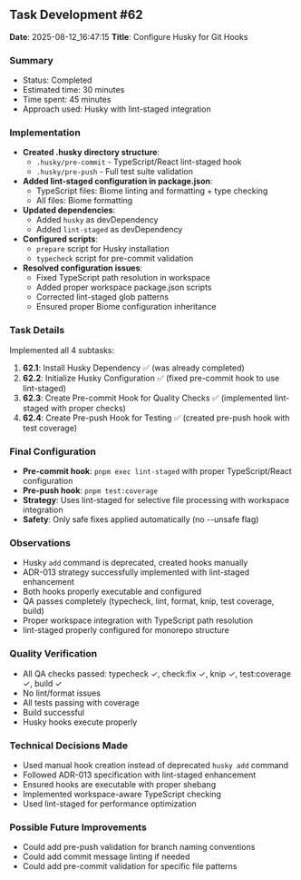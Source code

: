 ## Task Development #62
**Date**: 2025-08-12_16:47:15
**Title**: Configure Husky for Git Hooks

### Summary
- Status: Completed
- Estimated time: 30 minutes
- Time spent: 45 minutes
- Approach used: Husky with lint-staged integration

### Implementation
- **Created .husky directory structure**:
  - `.husky/pre-commit` - TypeScript/React lint-staged hook
  - `.husky/pre-push` - Full test suite validation
- **Added lint-staged configuration in package.json**:
  - TypeScript files: Biome linting and formatting + type checking
  - All files: Biome formatting
- **Updated dependencies**:
  - Added `husky` as devDependency
  - Added `lint-staged` as devDependency
- **Configured scripts**:
  - `prepare` script for Husky installation
  - `typecheck` script for pre-commit validation
- **Resolved configuration issues**:
  - Fixed TypeScript path resolution in workspace
  - Added proper workspace package.json scripts
  - Corrected lint-staged glob patterns
  - Ensured proper Biome configuration inheritance

### Task Details
Implemented all 4 subtasks:
1. **62.1**: Install Husky Dependency ✅ (was already completed)
2. **62.2**: Initialize Husky Configuration ✅ (fixed pre-commit hook to use lint-staged)
3. **62.3**: Create Pre-commit Hook for Quality Checks ✅ (implemented lint-staged with proper checks)
4. **62.4**: Create Pre-push Hook for Testing ✅ (created pre-push hook with test coverage)

### Final Configuration

- **Pre-commit hook**: `pnpm exec lint-staged` with proper TypeScript/React configuration
- **Pre-push hook**: `pnpm test:coverage`
- **Strategy**: Uses lint-staged for selective file processing with workspace integration
- **Safety**: Only safe fixes applied automatically (no --unsafe flag)

### Observations
- Husky `add` command is deprecated, created hooks manually
- ADR-013 strategy successfully implemented with lint-staged enhancement
- Both hooks properly executable and configured
- QA passes completely (typecheck, lint, format, knip, test coverage, build)
- Proper workspace integration with TypeScript path resolution
- lint-staged properly configured for monorepo structure

### Quality Verification
- All QA checks passed: typecheck ✓, check:fix ✓, knip ✓, test:coverage ✓, build ✓
- No lint/format issues
- All tests passing with coverage
- Build successful
- Husky hooks execute properly

### Technical Decisions Made
- Used manual hook creation instead of deprecated `husky add` command
- Followed ADR-013 specification with lint-staged enhancement
- Ensured hooks are executable with proper shebang
- Implemented workspace-aware TypeScript checking
- Used lint-staged for performance optimization

### Possible Future Improvements
- Could add pre-push validation for branch naming conventions
- Could add commit message linting if needed
- Could add pre-commit validation for specific file patterns

